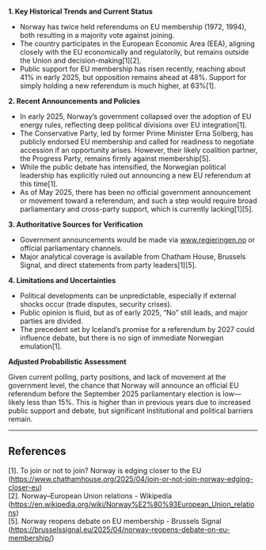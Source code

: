 **1. Key Historical Trends and Current Status**

- Norway has twice held referendums on EU membership (1972, 1994), both resulting in a majority vote against joining.
- The country participates in the European Economic Area (EEA), aligning closely with the EU economically and regulatorily, but remains outside the Union and decision-making[1][2].
- Public support for EU membership has risen recently, reaching about 41% in early 2025, but opposition remains ahead at 48%. Support for simply holding a new referendum is much higher, at 63%[1].

**2. Recent Announcements and Policies**

- In early 2025, Norway’s government collapsed over the adoption of EU energy rules, reflecting deep political divisions over EU integration[1].
- The Conservative Party, led by former Prime Minister Erna Solberg, has publicly endorsed EU membership and called for readiness to negotiate accession if an opportunity arises. However, their likely coalition partner, the Progress Party, remains firmly against membership[5].
- While the public debate has intensified, the Norwegian political leadership has explicitly ruled out announcing a new EU referendum at this time[1].
- As of May 2025, there has been no official government announcement or movement toward a referendum, and such a step would require broad parliamentary and cross-party support, which is currently lacking[1][5].

**3. Authoritative Sources for Verification**

- Government announcements would be made via www.regjeringen.no or official parliamentary channels.
- Major analytical coverage is available from Chatham House, Brussels Signal, and direct statements from party leaders[1][5].

**4. Limitations and Uncertainties**

- Political developments can be unpredictable, especially if external shocks occur (trade disputes, security crises).
- Public opinion is fluid, but as of early 2025, “No” still leads, and major parties are divided.
- The precedent set by Iceland’s promise for a referendum by 2027 could influence debate, but there is no sign of immediate Norwegian emulation[1].

**Adjusted Probabilistic Assessment**

Given current polling, party positions, and lack of movement at the government level, the chance that Norway will announce an official EU referendum before the September 2025 parliamentary election is low—likely less than 15%. This is higher than in previous years due to increased public support and debate, but significant institutional and political barriers remain.

---

## References

[1]. To join or not to join? Norway is edging closer to the EU (https://www.chathamhouse.org/2025/04/join-or-not-join-norway-edging-closer-eu)  
[2]. Norway–European Union relations - Wikipedia (https://en.wikipedia.org/wiki/Norway%E2%80%93European_Union_relations)  
[5]. Norway reopens debate on EU membership - Brussels Signal (https://brusselssignal.eu/2025/04/norway-reopens-debate-on-eu-membership/)